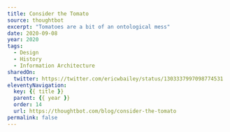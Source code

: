 ```yaml
---
title: Consider the Tomato
source: thoughtbot
excerpt: "Tomatoes are a bit of an ontological mess"
date: 2020-09-08
year: 2020
tags:
  - Design
  - History
  - Information Architecture
sharedOn:
  twitter: https://twitter.com/ericwbailey/status/1303337997098774531
eleventyNavigation:
  key: {{ title }}
  parent: {{ year }}
  order: 14
  url: https://thoughtbot.com/blog/consider-the-tomato
permalink: false
---
```

